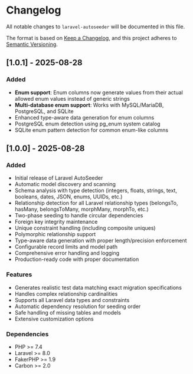 # Changelog

All notable changes to `laravel-autoseeder` will be documented in this file.

The format is based on [Keep a Changelog](https://keepachangelog.com/en/1.0.0/),
and this project adheres to [Semantic Versioning](https://semver.org/spec/v2.0.0.html).

## [1.0.1] - 2025-08-28

### Added
- **Enum support**: Enum columns now generate values from their actual allowed enum values instead of generic strings
- **Multi-database enum support**: Works with MySQL/MariaDB, PostgreSQL, and SQLite
- Enhanced type-aware data generation for enum columns
- PostgreSQL enum detection using pg_enum system catalog
- SQLite enum pattern detection for common enum-like columns

## [1.0.0] - 2025-08-28

### Added
- Initial release of Laravel AutoSeeder
- Automatic model discovery and scanning
- Schema analysis with type detection (integers, floats, strings, text, booleans, dates, JSON, enums, UUIDs, etc.)
- Relationship detection for all Laravel relationship types (belongsTo, hasMany, belongsToMany, morphMany, morphTo, etc.)
- Two-phase seeding to handle circular dependencies
- Foreign key integrity maintenance
- Unique constraint handling (including composite uniques)
- Polymorphic relationship support
- Type-aware data generation with proper length/precision enforcement
- Configurable record limits and model path
- Comprehensive error handling and logging
- Production-ready code with proper documentation

### Features
- Generates realistic test data matching exact migration specifications
- Handles complex relationship cardinalities
- Supports all Laravel data types and constraints
- Automatic dependency resolution for seeding order
- Safe handling of missing tables and models
- Extensive customization options

### Dependencies
- PHP >= 7.4
- Laravel >= 8.0
- FakerPHP >= 1.9
- Carbon >= 2.0
